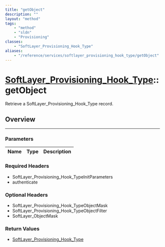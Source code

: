 ```yaml
---
title: "getObject"
description: ""
layout: "method"
tags:
    - "method"
    - "sldn"
    - "Provisioning"
classes:
    - "SoftLayer_Provisioning_Hook_Type"
aliases:
    - "/reference/services/softlayer_provisioning_hook_type/getObject"
---
```

# [SoftLayer_Provisioning_Hook_Type](/reference/services/SoftLayer_Provisioning_Hook_Type)::getObject


Retrieve a SoftLayer_Provisioning_Hook_Type record.


## Overview 


-----

### Parameters 
|Name | Type | Description |
| --- | --- | --- |


### Required Headers
* SoftLayer_Provisioning_Hook_TypeInitParameters
* authenticate


### Optional Headers
* SoftLayer_Provisioning_Hook_TypeObjectMask
* SoftLayer_Provisioning_Hook_TypeObjectFilter
* SoftLayer_ObjectMask

### Return Values
* <a href='/reference/datatypes/SoftLayer_Provisioning_Hook_Type'>SoftLayer_Provisioning_Hook_Type </a>




